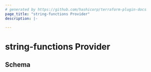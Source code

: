 ```yaml
---
# generated by https://github.com/hashicorp/terraform-plugin-docs
page_title: "string-functions Provider"
description: |-
  
---
```


# string-functions Provider





<!-- schema generated by tfplugindocs -->
## Schema
